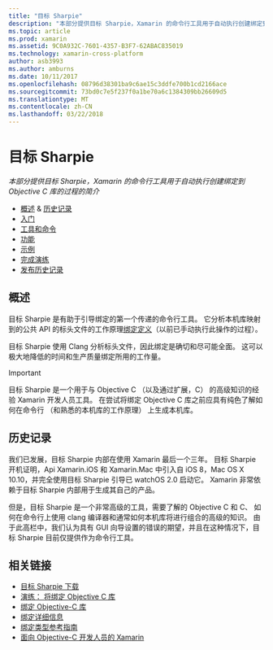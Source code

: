 ```yaml
---
title: "目标 Sharpie"
description: "本部分提供目标 Sharpie，Xamarin 的命令行工具用于自动执行创建绑定到 Objective C 库的过程的简介"
ms.topic: article
ms.prod: xamarin
ms.assetid: 9C0A932C-7601-4357-B3F7-62ABAC835019
ms.technology: xamarin-cross-platform
author: asb3993
ms.author: amburns
ms.date: 10/11/2017
ms.openlocfilehash: 08796d38301ba9c6ae15c3ddfe700b1cd2166ace
ms.sourcegitcommit: 73bd0c7e5f237f0a1be70a6c1384309bb26609d5
ms.translationtype: MT
ms.contentlocale: zh-CN
ms.lasthandoff: 03/22/2018
---
```

# <a name="objective-sharpie"></a>目标 Sharpie

_本部分提供目标 Sharpie，Xamarin 的命令行工具用于自动执行创建绑定到 Objective C 库的过程的简介_

- [概述](#overview) & [历史记录](#history)
- [入门](get-started.md)
- [工具和命令](tools.md)
- [功能](platform/index.md)
- [示例](examples/index.md)
- [完成演练](~/ios/platform/binding-objective-c/walkthrough.md)
- [发布历史记录](releases.md)

## <a name="overview"></a>概述

目标 Sharpie 是有助于引导绑定的第一个传递的命令行工具。
它分析本机库映射到的公共 API 的标头文件的工作原理[绑定定义](~/cross-platform/macios/binding/objective-c-libraries.md#The_API_definition_file)（以前已手动执行此操作的过程）。

目标 Sharpie 使用 Clang 分析标头文件，因此绑定是确切和尽可能全面。 这可以极大地降低的时间和生产质量绑定所用的工作量。

> [!IMPORTANT]
> 目标 Sharpie 是一个用于与 Objective C （以及通过扩展，C） 的高级知识的经验 Xamarin 开发人员工具。 在尝试将绑定 Objective C 库之前应具有纯色了解如何在命令行 （和熟悉的本机库的工作原理） 上生成本机库。

## <a name="history"></a>历史记录

我们已发展，目标 Sharpie 内部在使用 Xamarin 最后一个三年。 目标 Sharpie 开机证明，Api Xamarin.iOS 和 Xamarin.Mac 中引入自 iOS 8，Mac OS X 10.10，并完全使用目标 Sharpie 引导已 watchOS 2.0 启动它。 Xamarin 非常依赖于目标 Sharpie 内部用于生成其自己的产品。

但是，目标 Sharpie 是一个非常高级的工具，需要了解的 Objective C 和 C、 如何在命令行上使用 clang 编译器和通常如何本机库将进行组合的高级的知识。 由于此高栏中，我们认为具有 GUI 向导设置的错误的期望，并且在这种情况下，目标 Sharpie 目前仅提供作为命令行工具。

## <a name="related-links"></a>相关链接

- [目标 Sharpie 下载](https://dl.xamarin.com/objective-sharpie/ObjectiveSharpie.pkg)
- [演练： 将绑定 Objective C 库](~/ios/platform/binding-objective-c/walkthrough.md)
- [绑定 Objective-C 库](~/cross-platform/macios/binding/objective-c-libraries.md)
- [绑定详细信息](~/cross-platform/macios/binding/overview.md)
- [绑定类型参考指南](~/cross-platform/macios/binding/binding-types-reference.md)
- [面向 Objective-C 开发人员的 Xamarin](~/ios/get-started/objective-c-developers/index.md)
